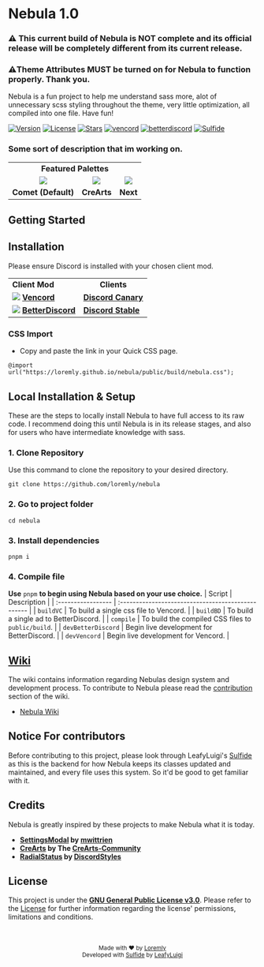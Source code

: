 # Nebula 1.0
### ⚠️ This current build of Nebula is NOT complete and its official release will be completely different from its current release.
### ⚠️Theme Attributes MUST be turned on for Nebula to function properly. Thank you.
Nebula is a fun project to help me understand sass more, alot of unnecessary scss styling throughout the theme, very little optimization, all compiled into one file. Have fun!




[![Version](https://img.shields.io/github/manifest-json/v/loremly/nebula?style=for-the-badge&labelColor=404c5a&color=0a4d41)](.github/docs/changelog.md)
[![License](https://img.shields.io/github/license/loremly/nebula?style=for-the-badge&labelColor=404c5a&color=0a4d41)](license)
[![Stars](https://img.shields.io/github/stars/loremly/nebula?style=for-the-badge&labelColor=404c5a&color=0a4d41)](https://github.com/loremly/nebula/stargazers)
[![vencord](https://img.shields.io/badge/vencord-mod?style=for-the-badge&color=404c5a)](https://vencord.dev)
[![betterdiscord](https://img.shields.io/badge/betterdiscord-mod?style=for-the-badge&color=404c5a)](https://vencord.dev)
[![Sulfide](https://img.shields.io/badge/sulfide-language?style=for-the-badge&color=404c5a)](https://github.com/LeafyLuigi/sulfide)

### Some sort of description that im working on.
<table >
  <tr >
    <td align=center colspan="3"><strong>Featured Palettes<strong></td>
  </tr>
    <tr>
    <td align=center><img src="https://github.com/user-attachments/assets/863e5f6f-6d35-4548-969b-7b1f7c24267c"></td>
    <td align=center><img src="https://github.com/user-attachments/assets/65af82b6-1c47-44a4-b76f-a888ee1e4786"></td>
    <td align=center><img src="https://github.com/user-attachments/assets/f61ae4ba-11e8-4c37-a7c6-0bc6ad5ac79b"></td>
  </tr>
  <tr>
    <td align=center><strong>Comet (Default)</strong></td>
    <td align=center><strong>CreArts</strong></td>
    <td align=center><strong>Next</strong></td>
  </tr>
</table>


## Getting Started



## Installation
Please ensure Discord is installed with your chosen client mod.
<table>
  <tr>
    <td><strong>Client Mod</strong></td>
    <td align=center colspan="3"><strong>Clients</strong></td>
  </tr>
    <tr>
        <td>
            <img src="https://discord-extensions.github.io/assets/icons/vencord.gif">
            <a href="https://vencord.dev/download/">
                <strong>Vencord</strong>
            </a>
        </td>
        <td>
            <a href="https://discord.com/api/downloads/distributions/app/installers/latest?platform=win&channel=canary&arch=x64">
                <strong>Discord Canary</strong>
            </a>
        </td>
    </tr>
    <tr>
        <td>
            <img src="https://discord-extensions.github.io/assets/icons/betterdiscord.png">
            <a href="https://betterdiscord.app">
                <strong>BetterDiscord</strong>
            </a>
        </td>
        <td>
            <a href="https://discord.com/api/downloads/distributions/app/installers/latest?platform=win&channel=canary&arch=x64">
                <strong>Discord Stable</strong>
            </a>  
        </td>
    </tr>
  </tr>
</table>

### CSS Import
- Copy and paste the link in your Quick CSS page.
```
@import url("https://loremly.github.io/nebula/public/build/nebula.css");
```

## Local Installation & Setup
These are the steps to locally install Nebula to have full access to its raw code. I recommend doing this until Nebula is in its release stages, and also for users who have intermediate knowledge with sass. 
### 1. Clone Repository 
Use this command to clone the repository to your desired directory.
```
git clone https://github.com/loremly/nebula
```

### 2. Go to project folder
```
cd nebula
```

### 3. Install dependencies
```
pnpm i
```
### 4. Compile file

**Use** `pnpm` **to begin using Nebula based on your use choice.**
| Script             | Description                                        |
| :----------------- | :------------------------------------------------- |
| `buildVC`          | To build a single css file to Vencord.             |
| `buildBD`          | To build a single ad to BetterDiscord.             |
| `compile`            | To build the compiled CSS files to `public/build`. |
| `devBetterDiscord` | Begin live development for BetterDiscord.          |
| `devVencord`       | Begin live development for Vencord.                |

## [Wiki](https://github.com/loremly/nebula/wiki)
The wiki contains information regarding Nebulas design system and development process. To contribute to Nebula please read the [contribution](https://github.com/loremly/nebula/wiki) section of the wiki.

- [Nebula Wiki](https://github.com/loremly/nebula/wiki)

## Notice For contributors
Before contributing to this project, please look through LeafyLuigi's [Sulfide](https://github.com/LeafyLuigi/sulfide) as this is the backend for how Nebula keeps its classes updated and maintained, and every file uses this system. So it'd be good to get familiar with it.

## Credits
Nebula is greatly inspired by these projects to make Nebula what it is today.

- **[SettingsModal](https://github.com/mwittrien/BetterDiscordAddons/tree/master/Themes/SettingsModal) by [mwittrien](https://github.com/mwittrien)**
- **[CreArts](https://github.com/CreArts-Community/CreArts-Discord) by The [CreArts-Community](https://github.com/CreArts-Community)**
- **[RadialStatus](https://github.com/DiscordStyles/RadialStatus) by [DiscordStyles](https://github.com/DiscordStyles)** 



## License

This project is under the **[GNU General Public License v3.0](https://spdx.org/licenses/GPL-3.0-or-later.html)**. Please refer to the [License](license) for further information regarding the license' permissions, limitations and conditions.

<br>
<br>

<div align="center">
<small>Made with ♥️ by <a href="https://github.com/loremly">Loremly</a></small>
<br>
<small>Developed with <a href="https://github.com/LeafyLuigi/sulfide">Sulfide</a> by <a href="https://github.com/leafyluigi">LeafyLuigi</a></small>
</div>